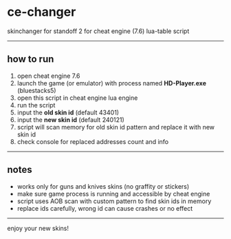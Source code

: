 # ce-changer

skinchanger for standoff 2
for cheat engine (7.6) lua-table script

---

## how to run

1. open cheat engine 7.6
2. launch the game (or emulator) with process named **HD-Player.exe** (bluestacks5)
3. open this script in cheat engine lua engine
4. run the script
5. input the **old skin id** (default 43401)
6. input the **new skin id** (default 240121)
7. script will scan memory for old skin id pattern and replace it with new skin id
8. check console for replaced addresses count and info

---

## notes

- works only for guns and knives skins (no graffity or stickers)
- make sure game process is running and accessible by cheat engine
- script uses AOB scan with custom pattern to find skin ids in memory
- replace ids carefully, wrong id can cause crashes or no effect

---

enjoy your new skins!
